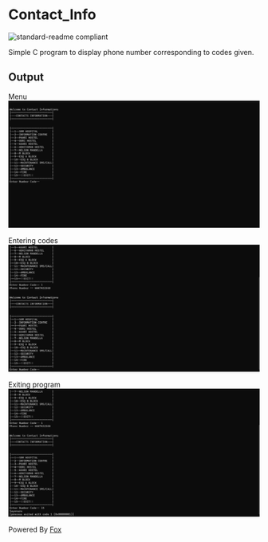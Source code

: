 # Contact_Info        
![standard-readme compliant](https://img.shields.io/badge/Contact__info-Standard-brightgreen)

Simple C program to display phone number corresponding to codes given.

## Output

Menu
![start.png](https://github.com/ShivanshGuleria/Contact_Info/blob/37ac644a6ae8b01bfcc8eb8ec6be5343cc85f5e4/.images/start.png)

Entering codes
![enteringcode.png](https://github.com/ShivanshGuleria/Contact_Info/blob/37ac644a6ae8b01bfcc8eb8ec6be5343cc85f5e4/.images/enteringcode.png)

Exiting program
![exiting program.png](https://github.com/ShivanshGuleria/Contact_Info/blob/37ac644a6ae8b01bfcc8eb8ec6be5343cc85f5e4/.images/exiting%20program.png)

Powered By [Fox](https://i.ibb.co/4YfnnNv/1651860367666.jpg)






